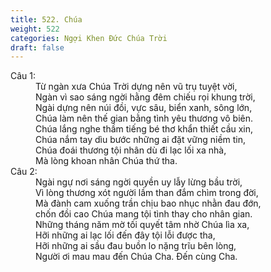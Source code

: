 ```yaml
---
title: 522. Chúa
weight: 522
categories: Ngợi Khen Đức Chúa Trời
draft: false
---
```

<dl><dt>Câu 1:</dt><dd data-verse="1">Từ ngàn xưa Chúa Trời dựng nên vũ trụ tuyệt vời, <br/>Ngàn vì sao sáng ngời hằng đêm chiếu rọi khung trời, <br/>Ngài dựng nên núi đồi, vực sâu, biển xanh, sông lớn, <br/>Chúa làm nên thế gian bằng tình yêu thương vô biên. <br/>Chúa lắng nghe thầm tiếng bé thơ khẩn thiết cầu xin, <br/>Chúa nắm tay dìu bước những ai đặt vững niềm tin, <br/>Chúa đoái thương tội nhân dù đi lạc lối xa nhà, <br/>Mà lòng khoan nhân Chúa thứ tha. </dd><dt>Câu 2:</dt><dd data-verse="2">Ngài ngự nơi sáng ngời quyền uy lẫy lừng bầu trời, <br/>Vì lòng thương xót người lầm than đắm chìm trong đời, <br/>Mà đành cam xuống trần chịu bao nhục nhằn đau đớn, <br/>chốn đồi cao Chúa mang tội tình thay cho nhân gian. <br/>Những tháng năm mờ tối quyết tâm nhờ Chúa lìa xa, <br/>Hỡi những ai lạc lối đến đây tội lỗi được tha, <br/>Hỡi những ai sầu đau buồn lo nặng trĩu bên lòng, <br/>Người ơi mau mau đến Chúa Cha. Đến cùng Cha. </dd></dl>